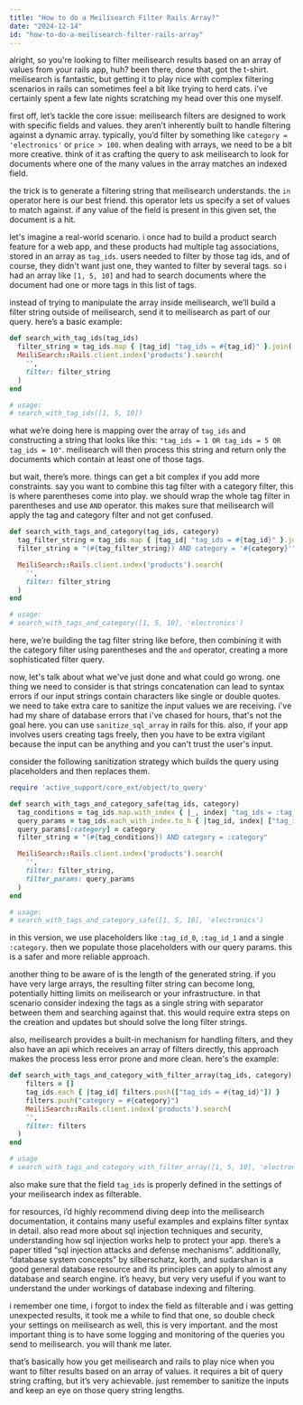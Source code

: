```yaml
---
title: "How to do a Meilisearch Filter Rails Array?"
date: "2024-12-14"
id: "how-to-do-a-meilisearch-filter-rails-array"
---
```


alright, so you're looking to filter meilisearch results based on an array of values from your rails app, huh? been there, done that, got the t-shirt. meilisearch is fantastic, but getting it to play nice with complex filtering scenarios in rails can sometimes feel a bit like trying to herd cats. i’ve certainly spent a few late nights scratching my head over this one myself.

first off, let’s tackle the core issue: meilisearch filters are designed to work with specific fields and values. they aren’t inherently built to handle filtering against a dynamic array. typically, you’d filter by something like `category = 'electronics'` or `price > 100`. when dealing with arrays, we need to be a bit more creative. think of it as crafting the query to ask meilisearch to look for documents where one of the many values in the array matches an indexed field.

the trick is to generate a filtering string that meilisearch understands. the `in` operator here is our best friend. this operator lets us specify a set of values to match against. if any value of the field is present in this given set, the document is a hit.

let's imagine a real-world scenario. i once had to build a product search feature for a web app, and these products had multiple tag associations, stored in an array as `tag_ids`. users needed to filter by those tag ids, and of course, they didn't want just one, they wanted to filter by several tags. so i had an array like `[1, 5, 10]` and had to search documents where the document had one or more tags in this list of tags.

instead of trying to manipulate the array inside meilisearch, we’ll build a filter string outside of meilisearch, send it to meilisearch as part of our query. here’s a basic example:

```ruby
def search_with_tag_ids(tag_ids)
  filter_string = tag_ids.map { |tag_id| "tag_ids = #{tag_id}" }.join(' OR ')
  MeiliSearch::Rails.client.index('products').search(
    '',
    filter: filter_string
  )
end

# usage:
# search_with_tag_ids([1, 5, 10])

```

what we’re doing here is mapping over the array of `tag_ids` and constructing a string that looks like this: `"tag_ids = 1 OR tag_ids = 5 OR tag_ids = 10"`. meilisearch will then process this string and return only the documents which contain at least one of those tags.

but wait, there’s more. things can get a bit complex if you add more constraints. say you want to combine this tag filter with a category filter, this is where parentheses come into play. we should wrap the whole tag filter in parentheses and use `AND` operator. this makes sure that meilisearch will apply the tag and category filter and not get confused.

```ruby
def search_with_tags_and_category(tag_ids, category)
  tag_filter_string = tag_ids.map { |tag_id| "tag_ids = #{tag_id}" }.join(' OR ')
  filter_string = "(#{tag_filter_string}) AND category = '#{category}'"

  MeiliSearch::Rails.client.index('products').search(
    '',
    filter: filter_string
  )
end

# usage:
# search_with_tags_and_category([1, 5, 10], 'electronics')
```

here, we’re building the tag filter string like before, then combining it with the category filter using parentheses and the `and` operator, creating a more sophisticated filter query.

now, let's talk about what we've just done and what could go wrong. one thing we need to consider is that strings concatenation can lead to syntax errors if our input strings contain characters like single or double quotes. we need to take extra care to sanitize the input values we are receiving. i've had my share of database errors that i've chased for hours, that's not the goal here. you can use `sanitize_sql_array` in rails for this. also, if your app involves users creating tags freely, then you have to be extra vigilant because the input can be anything and you can't trust the user's input.

consider the following sanitization strategy which builds the query using placeholders and then replaces them.

```ruby
require 'active_support/core_ext/object/to_query'

def search_with_tags_and_category_safe(tag_ids, category)
  tag_conditions = tag_ids.map.with_index { |_, index| "tag_ids = :tag_id_#{index}" }.join(' OR ')
  query_params = tag_ids.each_with_index.to_h { |tag_id, index| ["tag_id_#{index}".to_sym, tag_id] }
  query_params[:category] = category
  filter_string = "(#{tag_conditions}) AND category = :category"

  MeiliSearch::Rails.client.index('products').search(
    '',
    filter: filter_string,
    filter_params: query_params
  )
end

# usage:
# search_with_tags_and_category_safe([1, 5, 10], 'electronics')
```

in this version, we use placeholders like `:tag_id_0`, `:tag_id_1` and a single `:category`. then we populate those placeholders with our query params. this is a safer and more reliable approach.

another thing to be aware of is the length of the generated string. if you have very large arrays, the resulting filter string can become long, potentially hitting limits on meilisearch or your infrastructure. in that scenario consider indexing the tags as a single string with separator between them and searching against that. this would require extra steps on the creation and updates but should solve the long filter strings.

also, meilisearch provides a built-in mechanism for handling filters, and they also have an api which receives an array of filters directly, this approach makes the process less error prone and more clean. here's the example:

```ruby
def search_with_tags_and_category_with_filter_array(tag_ids, category)
    filters = []
    tag_ids.each { |tag_id| filters.push(["tag_ids = #{tag_id}"]) }
    filters.push("category = #{category}")
    MeiliSearch::Rails.client.index('products').search(
    '',
    filter: filters
  )
end

# usage
# search_with_tags_and_category_with_filter_array([1, 5, 10], 'electronics')
```

also make sure that the field `tag_ids` is properly defined in the settings of your meilisearch index as filterable.

for resources, i’d highly recommend diving deep into the meilisearch documentation, it contains many useful examples and explains filter syntax in detail. also read more about sql injection techniques and security, understanding how sql injection works help to protect your app. there’s a paper titled “sql injection attacks and defense mechanisms”. additionally, “database system concepts” by silberschatz, korth, and sudarshan is a good general database resource and its principles can apply to almost any database and search engine. it’s heavy, but very very useful if you want to understand the under workings of database indexing and filtering.

i remember one time, i forgot to index the field as filterable and i was getting unexpected results, it took me a while to find that one, so double check your settings on meilisearch as well, this is very important. and the most important thing is to have some logging and monitoring of the queries you send to meilisearch. you will thank me later.

that’s basically how you get meilisearch and rails to play nice when you want to filter results based on an array of values. it requires a bit of query string crafting, but it’s very achievable. just remember to sanitize the inputs and keep an eye on those query string lengths.
